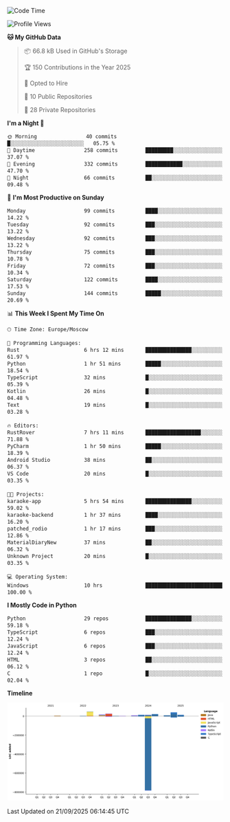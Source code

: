 <!--START_SECTION:waka-->
![Code Time](http://img.shields.io/badge/Code%20Time-821%20hrs%2032%20mins-blue)

![Profile Views](http://img.shields.io/badge/Profile%20Views-0-blue)

**🐱 My GitHub Data** 

> 📦 66.8 kB Used in GitHub's Storage 
 > 
> 🏆 150 Contributions in the Year 2025
 > 
> 💼 Opted to Hire
 > 
> 📜 10 Public Repositories 
 > 
> 🔑 28 Private Repositories 
 > 
**I'm a Night 🦉** 

```text
🌞 Morning                40 commits          █░░░░░░░░░░░░░░░░░░░░░░░░   05.75 % 
🌆 Daytime                258 commits         █████████░░░░░░░░░░░░░░░░   37.07 % 
🌃 Evening                332 commits         ████████████░░░░░░░░░░░░░   47.70 % 
🌙 Night                  66 commits          ██░░░░░░░░░░░░░░░░░░░░░░░   09.48 % 
```
📅 **I'm Most Productive on Sunday** 

```text
Monday                   99 commits          ████░░░░░░░░░░░░░░░░░░░░░   14.22 % 
Tuesday                  92 commits          ███░░░░░░░░░░░░░░░░░░░░░░   13.22 % 
Wednesday                92 commits          ███░░░░░░░░░░░░░░░░░░░░░░   13.22 % 
Thursday                 75 commits          ███░░░░░░░░░░░░░░░░░░░░░░   10.78 % 
Friday                   72 commits          ███░░░░░░░░░░░░░░░░░░░░░░   10.34 % 
Saturday                 122 commits         ████░░░░░░░░░░░░░░░░░░░░░   17.53 % 
Sunday                   144 commits         █████░░░░░░░░░░░░░░░░░░░░   20.69 % 
```


📊 **This Week I Spent My Time On** 

```text
🕑︎ Time Zone: Europe/Moscow

💬 Programming Languages: 
Rust                     6 hrs 12 mins       ███████████████░░░░░░░░░░   61.97 % 
Python                   1 hr 51 mins        █████░░░░░░░░░░░░░░░░░░░░   18.54 % 
TypeScript               32 mins             █░░░░░░░░░░░░░░░░░░░░░░░░   05.39 % 
Kotlin                   26 mins             █░░░░░░░░░░░░░░░░░░░░░░░░   04.48 % 
Text                     19 mins             █░░░░░░░░░░░░░░░░░░░░░░░░   03.28 % 

🔥 Editors: 
RustRover                7 hrs 11 mins       ██████████████████░░░░░░░   71.88 % 
PyCharm                  1 hr 50 mins        █████░░░░░░░░░░░░░░░░░░░░   18.39 % 
Android Studio           38 mins             ██░░░░░░░░░░░░░░░░░░░░░░░   06.37 % 
VS Code                  20 mins             █░░░░░░░░░░░░░░░░░░░░░░░░   03.35 % 

🐱‍💻 Projects: 
karaoke-app              5 hrs 54 mins       ███████████████░░░░░░░░░░   59.02 % 
karaoke-backend          1 hr 37 mins        ████░░░░░░░░░░░░░░░░░░░░░   16.20 % 
patched_rodio            1 hr 17 mins        ███░░░░░░░░░░░░░░░░░░░░░░   12.86 % 
MaterialDiaryNew         37 mins             ██░░░░░░░░░░░░░░░░░░░░░░░   06.32 % 
Unknown Project          20 mins             █░░░░░░░░░░░░░░░░░░░░░░░░   03.35 % 

💻 Operating System: 
Windows                  10 hrs              █████████████████████████   100.00 % 
```

**I Mostly Code in Python** 

```text
Python                   29 repos            ███████████████░░░░░░░░░░   59.18 % 
TypeScript               6 repos             ███░░░░░░░░░░░░░░░░░░░░░░   12.24 % 
JavaScript               6 repos             ███░░░░░░░░░░░░░░░░░░░░░░   12.24 % 
HTML                     3 repos             ██░░░░░░░░░░░░░░░░░░░░░░░   06.12 % 
C                        1 repo              █░░░░░░░░░░░░░░░░░░░░░░░░   02.04 % 
```



**Timeline**

![Lines of Code chart](https://raw.githubusercontent.com/adlemx/adlemx/main/assets/bar_graph.png)


 Last Updated on 21/09/2025 06:14:45 UTC
<!--END_SECTION:waka-->

